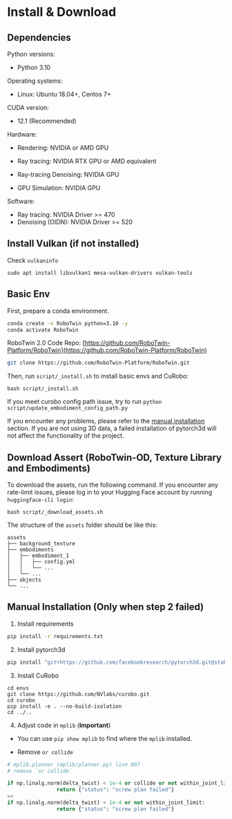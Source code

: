# Install & Download
## **Dependencies**

Python versions:

* Python 3.10

Operating systems:

* Linux: Ubuntu 18.04+, Centos 7+

CUDA version:
* 12.1 (Recommended)

Hardware:

* Rendering: NVIDIA or AMD GPU

* Ray tracing: NVIDIA RTX GPU or AMD equivalent

* Ray-tracing Denoising: NVIDIA GPU

* GPU Simulation: NVIDIA GPU

Software:

* Ray tracing: NVIDIA Driver >= 470
* Denoising (OIDN): NVIDIA Driver >= 520

## Install Vulkan (if not installed)
Check `vulkaninfo`
```
sudo apt install libvulkan1 mesa-vulkan-drivers vulkan-tools
```

## Basic Env
First, prepare a conda environment.
```bash
conda create -n RoboTwin python=3.10 -y
conda activate RoboTwin
```

RoboTwin 2.0 Code Repo: [https://github.com/RoboTwin-Platform/RoboTwin](https://github.com/RoboTwin-Platform/RoboTwin)

```bash
git clone https://github.com/RoboTwin-Platform/RoboTwin.git
```

Then, run `script/_install.sh` to install basic envs and CuRobo:
```
bash script/_install.sh
```

If you meet curobo config path issue, try to run `python script/update_embodiment_config_path.py`

If you encounter any problems, please refer to the [manual installation](#manual-installation-only-when-step-2-failed) section. If you are not using 3D data, a failed installation of pytorch3d will not affect the functionality of the project.


## Download Assert (RoboTwin-OD, Texture Library and Embodiments)
To download the assets, run the following command. If you encounter any rate-limit issues, please log in to your Hugging Face account by running `huggingface-cli login`:
```
bash script/_download_assets.sh
```

The structure of the `assets` folder should be like this:

```text
assets
├── background_texture
├── embodiments
│   ├── embodiment_1
│   │   ├── config.yml
│   │   └── ...
│   └── ...
├── objects
└── ...
```

## Manual Installation (Only when step 2 failed)
1. Install requirements
```bash
pip install -r requirements.txt
```

2. Install pytorch3d
```bash
pip install "git+https://github.com/facebookresearch/pytorch3d.git@stable"
```

3. Install CuRobo
```
cd envs
git clone https://github.com/NVlabs/curobo.git
cd curobo
pip install -e . --no-build-isolation
cd ../..
```

4. Adjust code in `mplib` (**Important**)
- You can use `pip show mplib` to find where the `mplib` installed.

- Remove `or collide`

```python
# mplib.planner (mplib/planner.py) line 807
# remove `or collide`

if np.linalg.norm(delta_twist) < 1e-4 or collide or not within_joint_limit:
                return {"status": "screw plan failed"}
=>
if np.linalg.norm(delta_twist) < 1e-4 or not within_joint_limit:
                return {"status": "screw plan failed"}
```


